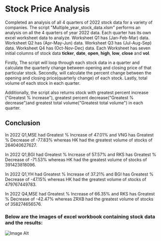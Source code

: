 # Stock Price Analysis

Completed an analysis of all 4 quarters of 2022 stock data for a variety of companies. The script "Multiple_year_stock_data.xlsm" performs an analysis on all the 4 quarters of year 2022 data. Each quarter has its own excel worksheet data to analyze. Worksheet Q1 has (Jan-Feb-Mar) data. Worksheet Q2 has (Apr-May-Jun) data. Worksheet Q3 has (Jul-Aug-Sep) data. Worksheet Q4 has (Oct-Nov-Dec) data.
Each Worksheet has seven initial columns of stock data **ticker**, **date**, **open**, **high**, **low**, **close** and **vol**.

Firstly, The script will loop through each stock data in a quarter and calculate the quarterly change between opening and closing price of that particular stock. 
Secondly, will calculate the percent change between the opening and closing price(quarterly change) of each stock.
Lastly, total volume of each stock in each quarter.

Additionally, the script also returns stock with greatest percent increase ("Greatest % increase"), greatest percent decrease("Greatest % decrease")and greatest total volume("Greatest total volume") in each quarter.

## Conclusion

In 2022 Q1,MSE had Greatest % Increase of 47.01% and VNG has Greatest % Decrease of -77.83% whereas HK had the greatest volume of stocks of 264040627627.

In 2022 Q1,BGI had Greatest % Increase of 57.57% and RKS has Greatest % Decrease of -71.53% whereas HK had the greatest volume of stocks of 391423818096.

In 2022 Q1,YH had Greatest % Increase of 37.21% and BGI has Greatest % Decrease of -47.15% whereas HK had the greatest volume of stocks of 479767449783.

In 2022 Q4,MSE had Greatest % Increase of 66.35% and RKS has Greatest % Decrease of -42.47% whereas ZRXB had the greatest volume of stocks of 358274656576.

### Below are the images of excel workbook containing stock data and the results:
 ![Image Alt](image_url)
